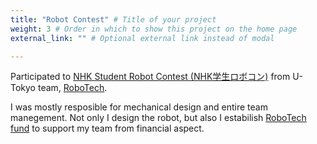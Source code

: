 ```yaml
---
title: "Robot Contest" # Title of your project
weight: 3 # Order in which to show this project on the home page
external_link: "" # Optional external link instead of modal

---
```


Participated to [NHK Student Robot Contest (NHK学生ロボコン)](http://www.official-robocon.com/gakusei/) from U-Tokyo team, [RoboTech](https://tuk.t.u-tokyo.ac.jp/robotech/).

I was mostly resposible for mechanical design and entire team manegement. Not only I design the robot, but also I estabilish [RoboTech fund](https://utf.u-tokyo.ac.jp/project/pjt103) to support my team from financial aspect.


